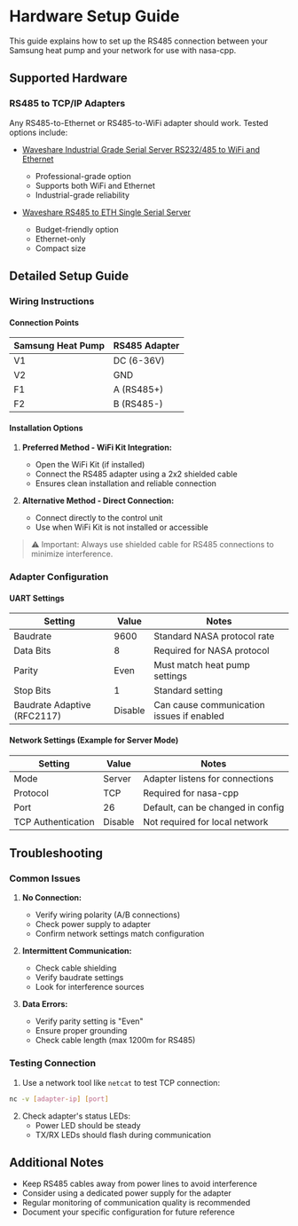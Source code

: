 # Hardware Setup Guide

This guide explains how to set up the RS485 connection between your Samsung heat pump and your network for use with nasa-cpp.

## Supported Hardware

### RS485 to TCP/IP Adapters
Any RS485-to-Ethernet or RS485-to-WiFi adapter should work. Tested options include:

- [Waveshare Industrial Grade Serial Server RS232/485 to WiFi and Ethernet](https://amzn.eu/d/hNWsWez)
  - Professional-grade option
  - Supports both WiFi and Ethernet
  - Industrial-grade reliability
  
- [Waveshare RS485 to ETH Single Serial Server](https://amzn.eu/d/28VrSgu)
  - Budget-friendly option
  - Ethernet-only
  - Compact size

## Detailed Setup Guide

### Wiring Instructions

#### Connection Points
| Samsung Heat Pump | RS485 Adapter |
|------------------|---------------|
| V1              | DC (6-36V)    |
| V2              | GND           |
| F1              | A (RS485+)    |
| F2              | B (RS485-)    |

#### Installation Options
1. **Preferred Method - WiFi Kit Integration:**
   - Open the WiFi Kit (if installed)
   - Connect the RS485 adapter using a 2x2 shielded cable
   - Ensures clean installation and reliable connection

2. **Alternative Method - Direct Connection:**
   - Connect directly to the control unit
   - Use when WiFi Kit is not installed or accessible

> ⚠️ Important: Always use shielded cable for RS485 connections to minimize interference.

### Adapter Configuration

#### UART Settings
| Setting | Value | Notes |
|---------|-------|-------|
| Baudrate | 9600 | Standard NASA protocol rate |
| Data Bits | 8 | Required for NASA protocol |
| Parity | Even | Must match heat pump settings |
| Stop Bits | 1 | Standard setting |
| Baudrate Adaptive (RFC2117) | Disable | Can cause communication issues if enabled |

#### Network Settings (Example for Server Mode)
| Setting | Value | Notes |
|---------|-------|-------|
| Mode | Server | Adapter listens for connections |
| Protocol | TCP | Required for nasa-cpp |
| Port | 26 | Default, can be changed in config |
| TCP Authentication | Disable | Not required for local network |

## Troubleshooting

### Common Issues

1. **No Connection:**
   - Verify wiring polarity (A/B connections)
   - Check power supply to adapter
   - Confirm network settings match configuration

2. **Intermittent Communication:**
   - Check cable shielding
   - Verify baudrate settings
   - Look for interference sources

3. **Data Errors:**
   - Verify parity setting is "Even"
   - Ensure proper grounding
   - Check cable length (max 1200m for RS485)

### Testing Connection

1. Use a network tool like `netcat` to test TCP connection:
```bash
nc -v [adapter-ip] [port]
```

2. Check adapter's status LEDs:
   - Power LED should be steady
   - TX/RX LEDs should flash during communication

## Additional Notes

- Keep RS485 cables away from power lines to avoid interference
- Consider using a dedicated power supply for the adapter
- Regular monitoring of communication quality is recommended
- Document your specific configuration for future reference